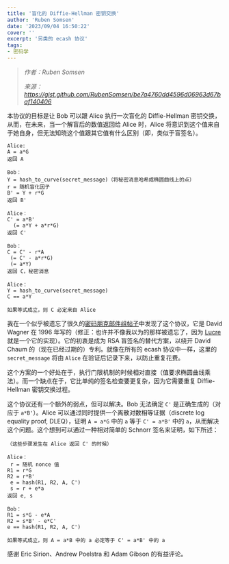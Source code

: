 ```yaml
---
title: '盲化的 Diffie-Hellman 密钥交换'
author: 'Ruben Somsen'
date: '2023/09/04 16:50:22'
cover: ''
excerpt: '另类的 ecash 协议'
tags:
- 密码学
---
```



> *作者：Ruben Somsen*
> 
> *来源：<https://gist.github.com/RubenSomsen/be7a4760dd4596d06963d67baf140406>*



本协议的目标是让 Bob 可以跟 Alice 执行一次盲化的 Diffie-Hellman 密钥交换，从而，在未来，当一个解盲后的数值返回给 Alice 时，Alice 将意识到这个值来自于她自身，但无法知晓这个值跟其它值有什么区别（即，类似于盲签名）。

```
Alice:
A = a*G
返回 A

Bob：
Y = hash_to_curve(secret_message)（将秘密消息哈希成椭圆曲线上的点）
r = 随机盲化因子
B' = Y + r*G
返回 B'

Alice：
C' = a*B'
  (= a*Y + a*r*G)
返回 C'

Bob：
C = C' - r*A
 (= C' - a*r*G)
 (= a*Y)
返回 C，秘密消息

Alice：
Y = hash_to_curve(secret_message)
C == a*Y

如果等式成立，则 C 必定来自 Alice
```

我在一个似乎被遗忘了很久的[密码朋克邮件组帖子](http://cypherpunks.venona.com/date/1996/03/msg01848.html)中发现了这个协议，它是 David Wagner 在 1996 年写的（修正：也许并不像我以为的那样被遗忘了，因为 [Lucre](https://github.com/benlaurie/lucre) 就是一个它的实现）。它的初衷是成为 RSA 盲签名的替代方案，以绕开 David Chaum 的（现在已经过期的）专利。就像在所有的 ecash 协议中一样，这里的 `secret_message` 将由 `Alice` 在验证后记录下来，以防止重复花费。

这个方案的一个好处在于，执行门限机制的时候相对直接（值要求椭圆曲线乘法）。而一个缺点在于，它比单纯的签名检查要更复杂，因为它需要重复 Diffie-Hellman 密钥交换过程。

这个协议还有一个额外的弱点，但可以解决。Bob 无法确定 `C'` 是正确生成的（对应于 `a*B'`）。Alice 可以通过同时提供一个离散对数相等证据（discrete log equality proof, DLEQ），证明 `A = a*G` 中的 `a` 等于 `C' = a*B'` 中的 `a`，从而解决这个问题。这个想到可以通过一种相对简单的 Schnorr 签名来证明，如下所述：

```
（这些步骤发生在 Alice 返回 C' 的时候）

Alice：
 r = 随机 nonce 值
R1 = r*G
R2 = r*B'
 e = hash(R1, R2, A, C')
 s = r + e*a
返回 e, s

Bob：
R1 = s*G - e*A
R2 = s*B' - e*C'
e == hash(R1, R2, A, C')

如果等式成立，则 A = a*B 中的 a 必定等于 C' = a*B' 中的 a
```

感谢 Eric Sirion、Andrew Poelstra 和 Adam Gibson 的有益评论。



